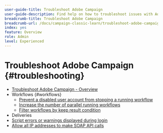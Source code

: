 ```yaml
---
user-guide-title: Troubleshoot Adobe Campaign
user-guide-description: Find help on how to troubleshoot issues with Adobe Campaign.
breadcrumb-title: Troubleshoot Adobe Campaign
breadcrumb-url: /docs/campaign-classic-learn/troubleshoot-adobe-campaign/overview.html
index: yes
feature: Overview
role: Admin
level: Experienced
---
```


# Troubleshoot Adobe Campaign {#troubleshooting}

+ [Troubleshoot Adobe Campaign - Overview](/help/troubleshoot-adobe-campaign/overview.md)
+ Workflows {#workflows}
  + [Prevent a disabled user account from stopping a running workflow](/help/troubleshoot-adobe-campaign/prevent-disabled-accounts-from-stopping-workflow.md)
  + [Increase the number of parallel running workflows](/help/troubleshoot-adobe-campaign/increase-parallel-workflows.md)
  + [Filter workflows by keep result condition](/help/troubleshoot-adobe-campaign/keep-result-workflow.md)
+ Deliveries 
+ [Script errors or warnings displayed during login](/help/troubleshoot-adobe-campaign/script-error-during-login-errors.md)
+ [Allow all IP addresses to make SOAP API calls](/help/troubleshoot-adobe-campaign/allow-all-ip-address-to-make-soap-calls.md)

